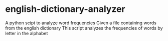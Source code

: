 # english-dictionary-analyzer
A python scipt to analyze word frequencies
Given a file containing words from the english dictionary
This script analyzes the frequencies of words by letter in the alphabet
